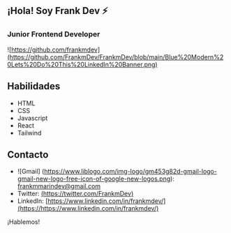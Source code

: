 ## ¡Hola! Soy Frank Dev ⚡️

### Junior Frontend Developer
![https://github.com/frankmdev](https://github.com/FrankmDev/FrankmDev/blob/main/Blue%20Modern%20Lets%20Do%20This%20LinkedIn%20Banner.png)

## Habilidades

- HTML
- CSS
- Javascript
- React
- Tailwind


## Contacto

- ![Gmail] (https://www.liblogo.com/img-logo/gm453g82d-gmail-logo-gmail-new-logo-free-icon-of-google-new-logos.png): [frankmmarindev@gmail.com](mailto:frankmmarindev@gmail.com)
- Twitter: [(https://twitter.com/FrankmDev)](https://https://twitter.com/FrankmDev)
- LinkedIn: [https://www.linkedin.com/in/frankmdev/](https://https://www.linkedin.com/in/frankmdev/)

¡Hablemos!


